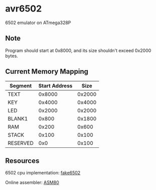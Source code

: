 # avr6502
6502 emulator on ATmega328P

## Note

Program should start at 0x8000, and its size shouldn't exceed 0x2000 bytes.

## Current Memory Mapping

| Segment  | Start Address | Size   |
| -------- | ------------- | ------ |
| TEXT     | 0x8000        | 0x2000 |
| KEY      | 0x4000        | 0x4000 |
| LED      | 0x2000        | 0x2000 |
| BLANK1   | 0x800         | 0x1800 |
| RAM      | 0x200         | 0x600  |
| STACK    | 0x100         | 0x100  |
| RESERVED | 0x0           | 0x100  |

## Resources

6502 cpu implementation: [fake6502](http://rubbermallet.org/fake6502.c)

Online assembler: [ASM80](https://www.asm80.com)
